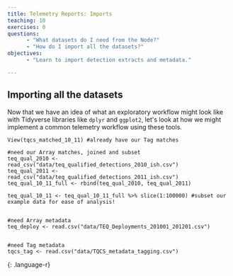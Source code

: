 ```yaml
---
title: Telemetry Reports: Imports
teaching: 10
exercises: 0
questions:
      - "What datasets do I need from the Node?"
      - "How do I import all the datasets?"
objectives:
      - "Learn to import detection extracts and metadata."

---
```


## Importing all the datasets
Now that we have an idea of what an exploratory workflow might look like with Tidyverse libraries like `dplyr` and `ggplot2`, let's look at how we might implement a common telemetry workflow using these tools.

~~~
View(tqcs_matched_10_11) #already have our Tag matches

#need our Array matches, joined and subset
teq_qual_2010 <- read_csv("data/teq_qualified_detections_2010_ish.csv")
teq_qual_2011 <- read_csv("data/teq_qualified_detections_2011_ish.csv")
teq_qual_10_11_full <- rbind(teq_qual_2010, teq_qual_2011) 

teq_qual_10_11 <- teq_qual_10_11_full %>% slice(1:100000) #subset our example data for ease of analysis!


#need Array metadata
teq_deploy <- read.csv("data/TEQ_Deployments_201001_201201.csv")


#need Tag metadata
tqcs_tag <- read.csv("data/TQCS_metadata_tagging.csv") 
~~~
{: .language-r}


